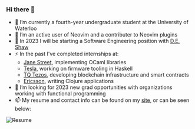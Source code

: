 ### Hi there 👋

- 🌱 I’m currently a fourth-year undergraduate student at the University of Waterloo
- 🤔 I’m an active user of Neovim and a contributer to Neovim plugins
- 🔭 In 2023 I will be starting a Software Engineering position with [D.E. Shaw](https://www.deshaw.com/)
- ⚡ In the past I've completed internships at:
  - [Jane Street](https://www.janestreet.com/), implementing OCaml libraries
  - [Tesla](https://tesla.com), working on firmware tooling in Haskell
  - [TQ Tezos](https://tqtezos.com/), developing blockchain infrastructure and smart contracts
  - [Ericsson](https://www.ericsson.com/), writing Clojure applications
- 👯 I’m looking for 2023 new grad opportunities with organizations working with functional programming
- 📫 My resume and contact info can be found on my [site](https://simonzeng.com), or can be seen below:

![Resume](https://simonzeng.com/resume/Zeng_Simon_Resume.png)

